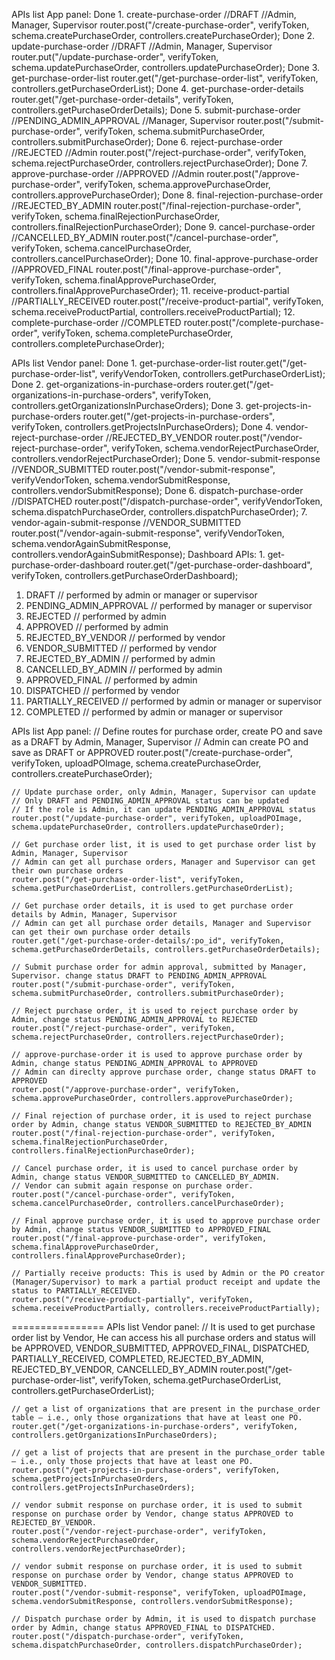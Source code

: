 APIs list App panel:
Done 1. create-purchase-order //DRAFT //Admin, Manager, Supervisor
router.post("/create-purchase-order", verifyToken, schema.createPurchaseOrder, controllers.createPurchaseOrder);
Done 2. update-purchase-order //DRAFT //Admin, Manager, Supervisor
router.put("/update-purchase-order", verifyToken, schema.updatePurchaseOrder, controllers.updatePurchaseOrder);
Done 3. get-purchase-order-list
router.get("/get-purchase-order-list", verifyToken, controllers.getPurchaseOrderList);
Done 4. get-purchase-order-details
router.get("/get-purchase-order-details", verifyToken, controllers.getPurchaseOrderDetails);
Done 5. submit-purchase-order //PENDING_ADMIN_APPROVAL //Manager, Supervisor
router.post("/submit-purchase-order", verifyToken, schema.submitPurchaseOrder, controllers.submitPurchaseOrder);
Done 6. reject-purchase-order //REJECTED //Admin
router.post("/reject-purchase-order", verifyToken, schema.rejectPurchaseOrder, controllers.rejectPurchaseOrder);
Done 7. approve-purchase-order //APPROVED //Admin
router.post("/approve-purchase-order", verifyToken, schema.approvePurchaseOrder, controllers.approvePurchaseOrder);
Done 8. final-rejection-purchase-order //REJECTED_BY_ADMIN
router.post("/final-rejection-purchase-order", verifyToken, schema.finalRejectionPurchaseOrder, controllers.finalRejectionPurchaseOrder);
Done 9. cancel-purchase-order //CANCELLED_BY_ADMIN
router.post("/cancel-purchase-order", verifyToken, schema.cancelPurchaseOrder, controllers.cancelPurchaseOrder);
Done 10. final-approve-purchase-order //APPROVED_FINAL
router.post("/final-approve-purchase-order", verifyToken, schema.finalApprovePurchaseOrder, controllers.finalApprovePurchaseOrder); 11. receive-product-partial //PARTIALLY_RECEIVED
router.post("/receive-product-partial", verifyToken, schema.receiveProductPartial, controllers.receiveProductPartial); 12. complete-purchase-order //COMPLETED
router.post("/complete-purchase-order", verifyToken, schema.completePurchaseOrder, controllers.completePurchaseOrder);

APIs list Vendor panel:
Done 1. get-purchase-order-list
router.get("/get-purchase-order-list", verifyVendorToken, controllers.getPurchaseOrderList);
Done 2. get-organizations-in-purchase-orders
router.get("/get-organizations-in-purchase-orders", verifyToken, controllers.getOrganizationsInPurchaseOrders);
Done 3. get-projects-in-purchase-orders
router.get("/get-projects-in-purchase-orders", verifyToken, controllers.getProjectsInPurchaseOrders);
Done 4. vendor-reject-purchase-order //REJECTED_BY_VENDOR
router.post("/vendor-reject-purchase-order", verifyToken, schema.vendorRejectPurchaseOrder, controllers.vendorRejectPurchaseOrder);
Done 5. vendor-submit-response //VENDOR_SUBMITTED
router.post("/vendor-submit-response", verifyVendorToken, schema.vendorSubmitResponse, controllers.vendorSubmitResponse);
Done 6. dispatch-purchase-order //DISPATCHED
router.post("/dispatch-purchase-order", verifyVendorToken, schema.dispatchPurchaseOrder, controllers.dispatchPurchaseOrder); 7. vendor-again-submit-response //VENDOR_SUBMITTED
router.post("/vendor-again-submit-response", verifyVendorToken, schema.vendorAgainSubmitResponse, controllers.vendorAgainSubmitResponse);
Dashboard APIs: 1. get-purchase-order-dashboard
router.get("/get-purchase-order-dashboard", verifyToken, controllers.getPurchaseOrderDashboard);

1. DRAFT // performed by admin or manager or supervisor
2. PENDING_ADMIN_APPROVAL // performed by manager or supervisor
3. REJECTED // performed by admin
4. APPROVED // performed by admin
5. REJECTED_BY_VENDOR // performed by vendor
6. VENDOR_SUBMITTED // performed by vendor
7. REJECTED_BY_ADMIN // performed by admin
8. CANCELLED_BY_ADMIN // performed by admin
9. APPROVED_FINAL // performed by admin
10. DISPATCHED // performed by vendor
11. PARTIALLY_RECEIVED // performed by admin or manager or supervisor
12. COMPLETED // performed by admin or manager or supervisor

APIs list App panel:
// Define routes for purchase order, create PO and save as a DRAFT by Admin, Manager, Supervisor
// Admin can create PO and save as DRAFT or APPROVED
router.post("/create-purchase-order", verifyToken, uploadPOImage, schema.createPurchaseOrder, controllers.createPurchaseOrder);

    // Update purchase order, only Admin, Manager, Supervisor can update
    // Only DRAFT and PENDING_ADMIN_APPROVAL status can be updated
    // If the role is Admin, it can update PENDING_ADMIN_APPROVAL status
    router.post("/update-purchase-order", verifyToken, uploadPOImage, schema.updatePurchaseOrder, controllers.updatePurchaseOrder);

    // Get purchase order list, it is used to get purchase order list by Admin, Manager, Supervisor
    // Admin can get all purchase orders, Manager and Supervisor can get their own purchase orders
    router.post("/get-purchase-order-list", verifyToken, schema.getPurchaseOrderList, controllers.getPurchaseOrderList);

    // Get purchase order details, it is used to get purchase order details by Admin, Manager, Supervisor
    // Admin can get all purchase order details, Manager and Supervisor can get their own purchase order details
    router.get("/get-purchase-order-details/:po_id", verifyToken, schema.getPurchaseOrderDetails, controllers.getPurchaseOrderDetails);

    // Submit purchase order for admin approval, submitted by Manager, Supervisor. change status DRAFT to PENDING_ADMIN_APPROVAL
    router.post("/submit-purchase-order", verifyToken, schema.submitPurchaseOrder, controllers.submitPurchaseOrder);

    // Reject purchase order, it is used to reject purchase order by Admin, change status PENDING_ADMIN_APPROVAL to REJECTED
    router.post("/reject-purchase-order", verifyToken, schema.rejectPurchaseOrder, controllers.rejectPurchaseOrder);

    // approve-purchase-order it is used to approve purchase order by Admin, change status PENDING_ADMIN_APPROVAL to APPROVED
    // Admin can direclty approve purchase order, change status DRAFT to APPROVED
    router.post("/approve-purchase-order", verifyToken, schema.approvePurchaseOrder, controllers.approvePurchaseOrder);

    // Final rejection of purchase order, it is used to reject purchase order by Admin, change status VENDOR_SUBMITTED to REJECTED_BY_ADMIN
    router.post("/final-rejection-purchase-order", verifyToken, schema.finalRejectionPurchaseOrder, controllers.finalRejectionPurchaseOrder);

    // Cancel purchase order, it is used to cancel purchase order by Admin, change status VENDOR_SUBMITTED to CANCELLED_BY_ADMIN.
    // Vendor can submit again response on purchase order.
    router.post("/cancel-purchase-order", verifyToken, schema.cancelPurchaseOrder, controllers.cancelPurchaseOrder);

    // Final approve purchase order, it is used to approve purchase order by Admin, change status VENDOR_SUBMITTED to APPROVED_FINAL
    router.post("/final-approve-purchase-order", verifyToken, schema.finalApprovePurchaseOrder, controllers.finalApprovePurchaseOrder);

    // Partially receive products: This is used by Admin or the PO creator (Manager/Supervisor) to mark a partial product receipt and update the status to PARTIALLY_RECEIVED.
    router.post("/receive-product-partially", verifyToken, schema.receiveProductPartially, controllers.receiveProductPartially);

================
APIs list Vendor panel:
// It is used to get purchase order list by Vendor, He can access his all purchase orders and status will be APPROVED, VENDOR_SUBMITTED, APPROVED_FINAL, DISPATCHED, PARTIALLY_RECEIVED, COMPLETED, REJECTED_BY_ADMIN, REJECTED_BY_VENDOR, CANCELLED_BY_ADMIN
router.post("/get-purchase-order-list", verifyToken, schema.getPurchaseOrderList, controllers.getPurchaseOrderList);

    // get a list of organizations that are present in the purchase_order table — i.e., only those organizations that have at least one PO.
    router.get("/get-organizations-in-purchase-orders", verifyToken, controllers.getOrganizationsInPurchaseOrders);

    // get a list of projects that are present in the purchase_order table — i.e., only those projects that have at least one PO.
    router.post("/get-projects-in-purchase-orders", verifyToken, schema.getProjectsInPurchaseOrders, controllers.getProjectsInPurchaseOrders);

    // vendor submit response on purchase order, it is used to submit response on purchase order by Vendor, change status APPROVED to REJECTED_BY_VENDOR.
    router.post("/vendor-reject-purchase-order", verifyToken, schema.vendorRejectPurchaseOrder, controllers.vendorRejectPurchaseOrder);

    // vendor submit response on purchase order, it is used to submit response on purchase order by Vendor, change status APPROVED to VENDOR_SUBMITTED.
    router.post("/vendor-submit-response", verifyToken, uploadPOImage, schema.vendorSubmitResponse, controllers.vendorSubmitResponse);

    // Dispatch purchase order by Admin, it is used to dispatch purchase order by Admin, change status APPROVED_FINAL to DISPATCHED.
    router.post("/dispatch-purchase-order", verifyToken, schema.dispatchPurchaseOrder, controllers.dispatchPurchaseOrder);
